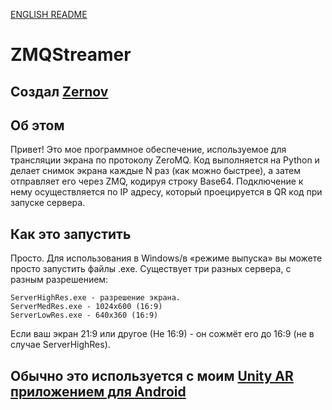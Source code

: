 [ENGLISH README](./README.md)
# ZMQStreamer
## Создал [Zernov](https://www.youtube.com/@zernovtech)

## Об этом
Привет! Это мое программное обеспечение, используемое для трансляции экрана по протоколу ZeroMQ. Код выполняется на Python и делает снимок экрана каждые N раз (как можно быстрее), а затем отправляет его через ZMQ, кодируя строку Base64.
Подключение к нему осуществляется по IP адресу, который проецируется в QR код при запуске сервера.

## Как это запустить
Просто. Для использования в Windows/в «режиме выпуска» вы можете просто запустить файлы .exe. Существует три разных сервера, с разным разрешением:

```
ServerHighRes.exe - разрешение экрана.
ServerMedRes.exe - 1024x600 (16:9)
ServerLowRes.exe - 640x360 (16:9)
```

Если ваш экран 21:9 или другое (Не 16:9) - он сожмёт его до 16:9 (не в случае ServerHighRes).

## Обычно это используется с моим [Unity AR приложением для Android](https://github.com/ZernovTechno/AR)
